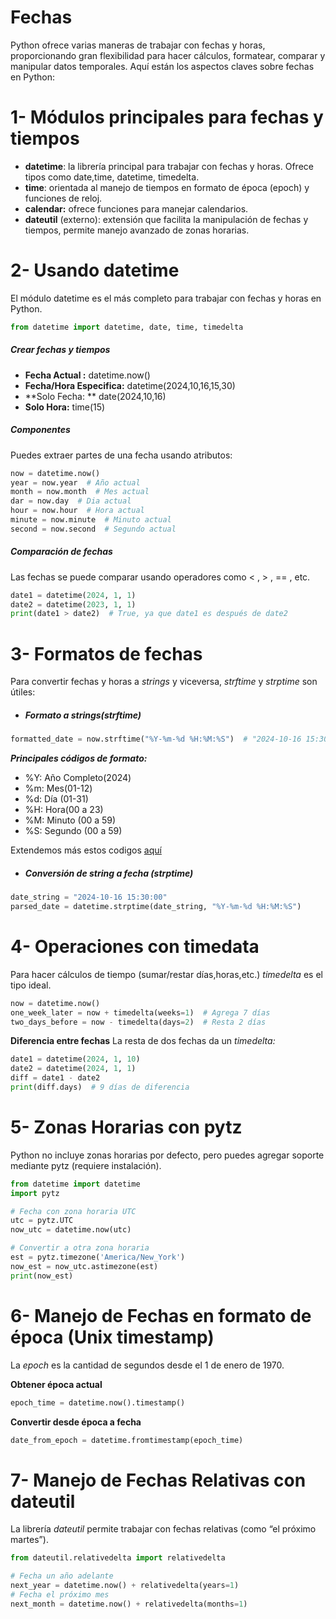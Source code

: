 # Fechas

Python ofrece varias maneras de trabajar con fechas y horas, proporcionando gran flexibilidad para hacer cálculos,
formatear, comparar y manipular datos temporales. Aquí están los aspectos claves sobre fechas en Python:

# 1- Módulos principales para fechas y tiempos

- **datetime**: la librería principal para trabajar con fechas y horas. Ofrece tipos como date,time, datetime,
  timedelta.
- **time**: orientada al manejo de tiempos en formato de época (epoch) y funciones de reloj.
- **calendar:** ofrece funciones para manejar calendarios.
- **dateutil** (externo): extensión que facilita la manipulación de fechas y tiempos, permite manejo avanzado de zonas
  horarias.

# 2- Usando datetime

El módulo datetime es el más completo para trabajar con fechas y horas en Python.

```python
from datetime import datetime, date, time, timedelta
```

##### Crear fechas y tiempos

- **Fecha Actual :** datetime.now()
- **Fecha/Hora Especifica:** datetime(2024,10,16,15,30)
- **Solo Fecha: ** date(2024,10,16)
- **Solo Hora:** time(15)

##### Componentes

Puedes extraer partes de una fecha usando atributos:

```Python
now = datetime.now()
year = now.year  # Año actual
month = now.month  # Mes actual
dar = now.day  # Dia actual
hour = now.hour  # Hora actual
minute = now.minute  # Minuto actual
second = now.second  # Segundo actual
```

##### Comparación de fechas

Las fechas se puede comparar usando operadores como < , > , == , etc.

```python
date1 = datetime(2024, 1, 1)
date2 = datetime(2023, 1, 1)
print(date1 > date2)  # True, ya que date1 es después de date2
```

# 3- Formatos de fechas

Para convertir fechas y horas a *strings* y viceversa, *strftime* y *strptime* son útiles:

- ##### Formato a strings(strftime)

```Python
formatted_date = now.strftime("%Y-%m-%d %H:%M:%S")  # "2024-10-16 15:30:00"
```

***Principales códigos de formato:***

- %Y: Año Completo(2024)
- %m: Mes(01-12)
- %d: Día (01-31)
- %H: Hora(00 a 23)
- %M: Minuto (00 a 59)
- %S: Segundo (00 a 59)

Extendemos más estos codigos [aquí](FORMATOS_DE_FECHA.md)

- ##### Conversión de string a fecha (strptime)

```python
date_string = "2024-10-16 15:30:00"
parsed_date = datetime.strptime(date_string, "%Y-%m-%d %H:%M:%S")
```

# 4- Operaciones con timedata

Para hacer cálculos de tiempo (sumar/restar días,horas,etc.) *timedelta* es el tipo ideal.

```Python
now = datetime.now()
one_week_later = now + timedelta(weeks=1)  # Agrega 7 días
two_days_before = now - timedelta(days=2)  # Resta 2 días
```

**Diferencia entre fechas**
La resta de dos fechas da un *timedelta:*

```Python
date1 = datetime(2024, 1, 10)
date2 = datetime(2024, 1, 1)
diff = date1 - date2
print(diff.days)  # 9 días de diferencia
```

# 5- Zonas Horarias con pytz

Python no incluye zonas horarias por defecto, pero puedes agregar soporte mediante pytz (requiere instalación).

```python
from datetime import datetime
import pytz

# Fecha con zona horaria UTC
utc = pytz.UTC
now_utc = datetime.now(utc)

# Convertir a otra zona horaria
est = pytz.timezone('America/New_York')
now_est = now_utc.astimezone(est)
print(now_est)
```

# 6- Manejo de Fechas en formato de época (Unix timestamp)

La *epoch* es la cantidad de segundos desde el 1 de enero de 1970.

**Obtener época actual**

```python
epoch_time = datetime.now().timestamp()
```

**Convertir desde época a fecha**

```python
date_from_epoch = datetime.fromtimestamp(epoch_time)
```

# 7- Manejo de Fechas Relativas con dateutil

La librería *dateutil* permite trabajar con fechas relativas (como “el próximo martes”).

```Python
from dateutil.relativedelta import relativedelta

# Fecha un año adelante
next_year = datetime.now() + relativedelta(years=1)
# Fecha el próximo mes
next_month = datetime.now() + relativedelta(months=1)
```